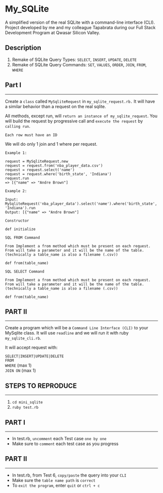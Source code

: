 # My_SQLite
A simplified version of the real SQLite with a command-line interface (CLI).
Project developed by me and my colleague Tapabrata during our Full Stack Development Program at Qwasar Silicon Valley. 


## Description

1. Remake of SQLite Query Types: `SELECT`, `INSERT`, `UPDATE`, `DELETE`
2. Remake of SQLite Query Commands: `SET`, `VALUES`, `ORDER`, `JOIN`, `FROM`, `WHERE`

## Part I

---

Create a `class` called `MySqliteRequest` in `my_sqlite_request.rb.` It will have a similar behavior than a request on the real sqlite.

All methods, except run, will `return an instance of my_sqlite_request`. You will build the request by progressive call and `execute the request` by `calling run`.

`Each row must have an ID`

We will do only 1 join and 1 where per request.

`Example 1:`

```
request = MySqliteRequest.new
request = request.from('nba_player_data.csv')
request = request.select('name')
request = request.where('birth_state', 'Indiana')
request.run
=> [{"name" => "Andre Brown"]
```

`Example 2:`

```
Input: MySqliteRequest('nba_player_data').select('name').where('birth_state', 'Indiana').run
Output: [{"name" => "Andre Brown"]
```

`Constructor`

```
def initialize
```

`SQL FROM Command`

```
From Implement a from method which must be present on each request. From will take a parameter and it will be the name of the table. (technically a table_name is also a filename (.csv))

def from(table_name)
```

`SQL SELECT Command`

```
From Implement a from method which must be present on each request. From will take a parameter and it will be the name of the table. (technically a table_name is also a filename (.csv))

def from(table_name)
```

## PART II
---
Create a program which will be a `Command Line Interface (CLI)` to your MySqlite class.
It will use `readline` and we will run it with ruby `my_sqlite_cli.rb`.

It will accept request with:

`SELECT|INSERT|UPDATE|DELETE` </br>
`FROM` </br>
`WHERE` (max 1) </br>
`JOIN ON` (max 1) </br>

## STEPS TO REPRODUCE
---

1. `cd mini_sqlite`
2. `ruby test.rb `

## PART I
---

- In test.rb, `uncomment` each Test case `one by one`
- Make sure to `comment` each test case as you progress

## PART II
---

- In test.rb, from Test 6, `copy/paste` the query into your `CLI`
- Make sure the `table name path` is `correct`
- To `exit the program`, enter `quit` or `ctrl + c`
